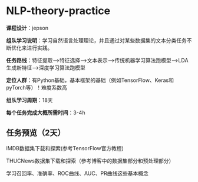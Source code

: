 # NLP-theory-practice


**课程设计**：jepson

**组队学习说明**：学习自然语言处理理论，并且通过对某些数据集的文本分类任务不断优化来进行实践。

**任务路线**：特征提取—>特征选择—>文本表示—>传统机器学习算法跑模型—>LDA生成新特征—>深度学习算法跑模型

**定位人群**：有Python基础，基本框架的基础（例如TensorFlow、Keras和pyTorch等）！难度系数高

**组队学习周期**：18天



**每个任务完成大概所需时间**：3-4h





## 任务预览（2天）

IMDB数据集下载和探索(参考TensorFlow官方教程)

THUCNews数据集下载和探索（参考博客中的数据集部分和预处理部分）

学习召回率、准确率、ROC曲线、AUC、PR曲线这些基本概念
